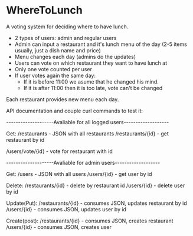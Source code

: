# WhereToLunch

A voting system for deciding where to have lunch.

- 2 types of users: admin and regular users 
- Admin can input a restaurant and it's lunch menu of the day (2-5 items usually, just a dish name and price) 
- Menu changes each day (admins do the updates) 
- Users can vote on which restaurant they want to have lunch at 
- Only one vote counted per user 
- If user votes again the same day:  
    - If it is before 11:00 we asume that he changed his mind. 
    - If it is after 11:00 then it is too late, vote can't be changed 

Each restaurant provides new menu each day.

API documentation and couple curl commands to test it:

--------------------Avaliable for all logged users-------------------

Get:
/restaurants  -  JSON with all restaurants
/restaurants/{id} - get restaurant by id

/users/vote/{id} - vote for restaurant with id

--------------------Avaliable for admin users-------------------

Get:
/users - JSON with all users
/users/{id} - get user by id

Delete:
/restaurants/{id} - delete by restaurant id
/users/{id} - delete user by id

Update(Put):
/restaurants/{id} - consumes JSON, updates restaurant by id
/users/{id} - consumes JSON, updates user by id

Create(post):
/restaurants/{id}  -  consumes JSON, creates restaurant
/users/{id} - consumes JSON, creates user 